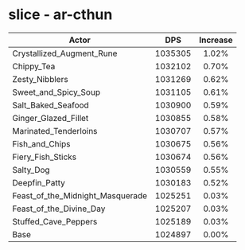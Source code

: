 # slice - ar-cthun
| Actor | DPS | Increase |
|---|:---:|:---:|
|Crystallized_Augment_Rune|1035305|1.02%|
|Chippy_Tea|1032102|0.70%|
|Zesty_Nibblers|1031269|0.62%|
|Sweet_and_Spicy_Soup|1031105|0.61%|
|Salt_Baked_Seafood|1030900|0.59%|
|Ginger_Glazed_Fillet|1030855|0.58%|
|Marinated_Tenderloins|1030707|0.57%|
|Fish_and_Chips|1030675|0.56%|
|Fiery_Fish_Sticks|1030674|0.56%|
|Salty_Dog|1030559|0.55%|
|Deepfin_Patty|1030183|0.52%|
|Feast_of_the_Midnight_Masquerade|1025251|0.03%|
|Feast_of_the_Divine_Day|1025207|0.03%|
|Stuffed_Cave_Peppers|1025189|0.03%|
|Base|1024897|0.00%|
